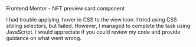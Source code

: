  Frontend Mentor - NFT preview card component

I had trouble applying :hover in CSS to the view icon. I tried using CSS sibling selectors, but failed. However, I managed to complete the task using JavaScript. I would appreciate if you could review my code and provide guidance on what went wrong.
